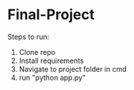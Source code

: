 # Final-Project

Steps to run:

1. Clone repo
2. Install requirements
3. Navigate to project folder in cmd
4. run "python app.py"
